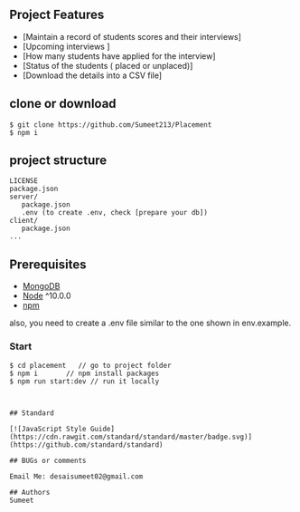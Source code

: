 ## Project Features
- [Maintain a record of students scores and their interviews]
- [Upcoming interviews ]
- [How many students have applied for the interview]
- [Status of the students ( placed or unplaced)]
- [Download the details into a CSV file]

## clone or download
```terminal
$ git clone https://github.com/Sumeet213/Placement
$ npm i
```

## project structure
```terminal
LICENSE
package.json
server/
   package.json
   .env (to create .env, check [prepare your db])
client/
   package.json
...
```


## Prerequisites
- [MongoDB](https://gist.github.com/nrollr/9f523ae17ecdbb50311980503409aeb3)
- [Node](https://nodejs.org/en/download/) ^10.0.0
- [npm](https://nodejs.org/en/download/package-manager/)


also, you need to create a .env file similar to the one shown in env.example.




### Start

```terminal
$ cd placement   // go to project folder
$ npm i       // npm install packages
$ npm run start:dev // run it locally



## Standard

[![JavaScript Style Guide](https://cdn.rawgit.com/standard/standard/master/badge.svg)](https://github.com/standard/standard)

## BUGs or comments

Email Me: desaisumeet02@gmail.com

## Authors
Sumeet
